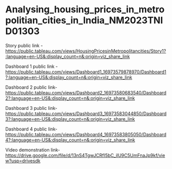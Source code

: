 # Analysing_housing_prices_in_metropolitian_cities_in_India_NM2023TNID01303


Story public link -https://public.tableau.com/views/HousingPricesinMetropolitancities/Story1?:language=en-US&:display_count=n&:origin=viz_share_link

Dashboard 1 public link -https://public.tableau.com/views/Dashboard1_16973579878970/Dashboard1?:language=en-US&:display_count=n&:origin=viz_share_link

Dashboard 2 public link- https://public.tableau.com/views/Dashboard2_16973580683540/Dashboard2?:language=en-US&:display_count=n&:origin=viz_share_link

Dashboard 3 public link- https://public.tableau.com/views/Dashboard3_16973583044850/Dashboard3?:language=en-US&:display_count=n&:origin=viz_share_link

Dashboard 4 public link- https://public.tableau.com/views/Dashboard4_16973583805050/Dashboard4?:language=en-US&:display_count=n&:origin=viz_share_link

Video demonstration link- https://drive.google.com/file/d/13nS4TgwJCRfI5bC_ilU9C5UmFnaJp9kf/view?usp=drivesdk

